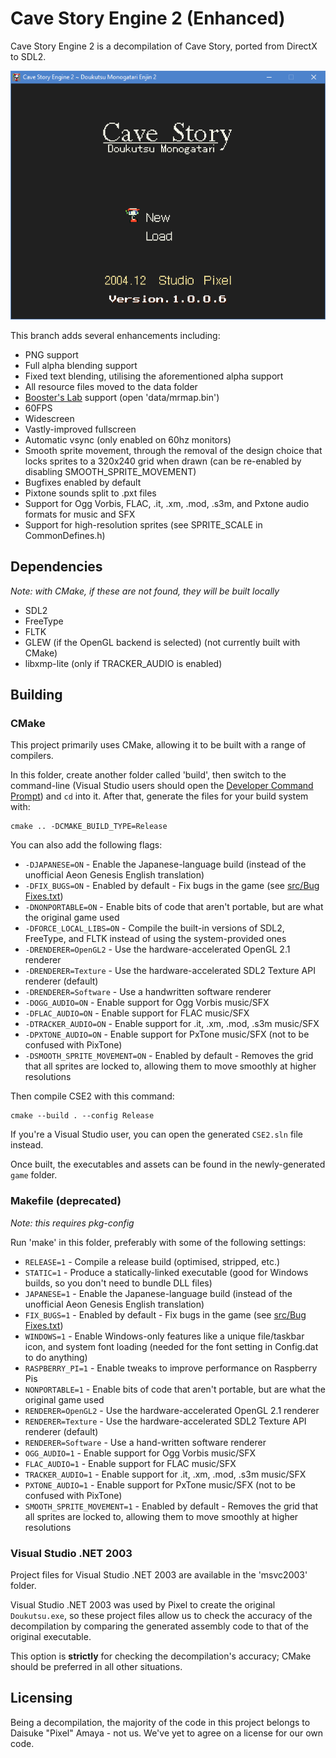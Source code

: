 # Cave Story Engine 2 (Enhanced)

Cave Story Engine 2 is a decompilation of Cave Story, ported from DirectX to SDL2.

![Screenshot](screenshot.png)

This branch adds several enhancements including:
* PNG support
* Full alpha blending support
* Fixed text blending, utilising the aforementioned alpha support
* All resource files moved to the data folder
* [Booster's Lab](https://github.com/taedixon/boosters-lab) support (open 'data/mrmap.bin')
* 60FPS
* Widescreen
* Vastly-improved fullscreen
* Automatic vsync (only enabled on 60hz monitors)
* Smooth sprite movement, through the removal of the design choice that locks sprites to a 320x240 grid when drawn (can be re-enabled by disabling SMOOTH_SPRITE_MOVEMENT)
* Bugfixes enabled by default
* Pixtone sounds split to .pxt files
* Support for Ogg Vorbis, FLAC, .it, .xm, .mod, .s3m, and Pxtone audio formats for music and SFX
* Support for high-resolution sprites (see SPRITE_SCALE in CommonDefines.h)

## Dependencies

*Note: with CMake, if these are not found, they will be built locally*

* SDL2
* FreeType
* FLTK
* GLEW (if the OpenGL backend is selected) (not currently built with CMake)
* libxmp-lite (only if TRACKER_AUDIO is enabled)

## Building

### CMake

This project primarily uses CMake, allowing it to be built with a range of compilers.

In this folder, create another folder called 'build', then switch to the command-line (Visual Studio users should open the [Developer Command Prompt](https://docs.microsoft.com/en-us/dotnet/framework/tools/developer-command-prompt-for-vs)) and `cd` into it. After that, generate the files for your build system with:

```
cmake .. -DCMAKE_BUILD_TYPE=Release
```

You can also add the following flags:
* `-DJAPANESE=ON` - Enable the Japanese-language build (instead of the unofficial Aeon Genesis English translation)
* `-DFIX_BUGS=ON` - Enabled by default - Fix bugs in the game (see [src/Bug Fixes.txt](src/Bug%20Fixes.txt))
* `-DNONPORTABLE=ON` - Enable bits of code that aren't portable, but are what the original game used
* `-DFORCE_LOCAL_LIBS=ON` - Compile the built-in versions of SDL2, FreeType, and FLTK instead of using the system-provided ones
* `-DRENDERER=OpenGL2` - Use the hardware-accelerated OpenGL 2.1 renderer
* `-DRENDERER=Texture` - Use the hardware-accelerated SDL2 Texture API renderer (default)
* `-DRENDERER=Software` - Use a handwritten software renderer
* `-DOGG_AUDIO=ON` - Enable support for Ogg Vorbis music/SFX
* `-DFLAC_AUDIO=ON` - Enable support for FLAC music/SFX
* `-DTRACKER_AUDIO=ON` - Enable support for .it, .xm, .mod, .s3m music/SFX
* `-DPXTONE_AUDIO=ON` - Enable support for PxTone music/SFX (not to be confused with PixTone)
* `-DSMOOTH_SPRITE_MOVEMENT=ON` - Enabled by default - Removes the grid that all sprites are locked to, allowing them to move smoothly at higher resolutions

Then compile CSE2 with this command:

```
cmake --build . --config Release
```

If you're a Visual Studio user, you can open the generated `CSE2.sln` file instead.

Once built, the executables and assets can be found in the newly-generated `game` folder.

### Makefile (deprecated)

*Note: this requires pkg-config*

Run 'make' in this folder, preferably with some of the following settings:

* `RELEASE=1` - Compile a release build (optimised, stripped, etc.)
* `STATIC=1` - Produce a statically-linked executable (good for Windows builds, so you don't need to bundle DLL files)
* `JAPANESE=1` - Enable the Japanese-language build (instead of the unofficial Aeon Genesis English translation)
* `FIX_BUGS=1` - Enabled by default - Fix bugs in the game (see [src/Bug Fixes.txt](src/Bug%20Fixes.txt))
* `WINDOWS=1` - Enable Windows-only features like a unique file/taskbar icon, and system font loading (needed for the font setting in Config.dat to do anything)
* `RASPBERRY_PI=1` - Enable tweaks to improve performance on Raspberry Pis
* `NONPORTABLE=1` - Enable bits of code that aren't portable, but are what the original game used
* `RENDERER=OpenGL2` - Use the hardware-accelerated OpenGL 2.1 renderer
* `RENDERER=Texture` - Use the hardware-accelerated SDL2 Texture API renderer (default)
* `RENDERER=Software` - Use a hand-written software renderer
* `OGG_AUDIO=1` - Enable support for Ogg Vorbis music/SFX
* `FLAC_AUDIO=1` - Enable support for FLAC music/SFX
* `TRACKER_AUDIO=1` - Enable support for .it, .xm, .mod, .s3m music/SFX
* `PXTONE_AUDIO=1` - Enable support for PxTone music/SFX (not to be confused with PixTone)
* `SMOOTH_SPRITE_MOVEMENT=1` - Enabled by default - Removes the grid that all sprites are locked to, allowing them to move smoothly at higher resolutions

### Visual Studio .NET 2003

Project files for Visual Studio .NET 2003 are available in the 'msvc2003' folder.

Visual Studio .NET 2003 was used by Pixel to create the original `Doukutsu.exe`, so these project files allow us to check the accuracy of the decompilation by comparing the generated assembly code to that of the original executable.

This option is **strictly** for checking the decompilation's accuracy; CMake should be preferred in all other situations.

## Licensing

Being a decompilation, the majority of the code in this project belongs to Daisuke "Pixel" Amaya - not us. We've yet to agree on a license for our own code.
